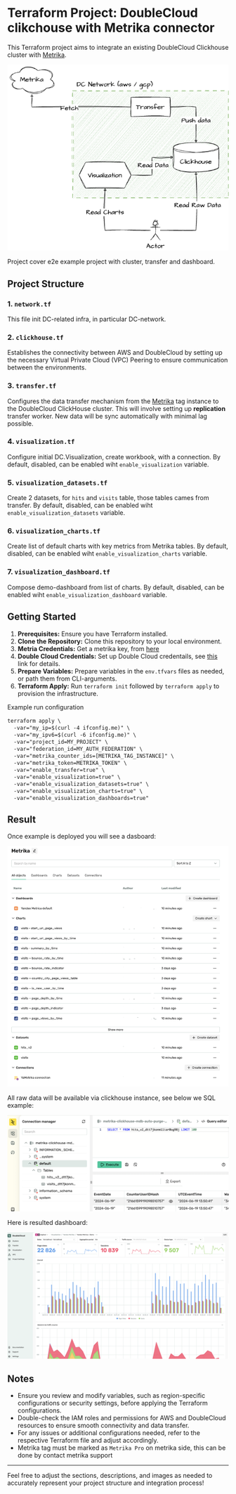 # Terraform Project: DoubleCloud clikchouse with Metrika connector

This Terraform project aims to integrate an existing DoubleCloud Clickhouse cluster with [Metrika](https://metrika.yandex.ru/list).

![achitecture.png](./assets/achitecture.png)

Project cover e2e example project with cluster, transfer and dashboard.

## Project Structure

### 1. `network.tf`

This file init DC-related infra, in particular DC-network.

### 2. `clickhouse.tf`

Establishes the connectivity between AWS and DoubleCloud by setting up the necessary Virtual Private Cloud (VPC) Peering to ensure communication between the environments.

### 3. `transfer.tf`

Configures the data transfer mechanism from the [Metrika](https://metrika.yandex.ru/list) tag instance to the DoubleCloud ClickHouse cluster. This will involve setting up **replication** transfer worker. New data will be sync automatically with minimal lag possible.

### 4. `visualization.tf`

Configure initial DC.Visualization, create workbook, with a connection. By default, disabled, can be enabled wiht `enable_visualization` variable.

### 5. `visualization_datasets.tf`

Create 2 datasets, for `hits` and `visits` table, those tables cames from transfer. By default, disabled, can be enabled wiht `enable_visualization_datasets` variable.

### 6. `visualization_charts.tf`

Create list of default charts with key metrics from Metrika tables. By default, disabled, can be enabled wiht `enable_visualization_charts` variable. 

### 7. `visualization_dashboard.tf`

Compose demo-dashboard from list of charts. By default, disabled, can be enabled wiht `enable_visualization_dashboard` variable.


## Getting Started

1. **Prerequisites:** Ensure you have Terraform installed.
2. **Clone the Repository:** Clone this repository to your local environment.
3. **Metria Credentials:** Get a metrika key, from [here](https://oauth.yandex.com/authorize?response_type=token&client_id=36b7fc9aa96c4fa09158bcacbbdc796a)
4. **Double Cloud Credentials:** Set up Double Cloud credentails, see [this]( https://double.cloud/docs/en/public-api/tutorials/transfer-api-quickstart) link for details.
4. **Prepare Variables:** Prepare variables in the `env.tfvars` files as needed, or path them from CLI-arguments.
5. **Terraform Apply:** Run `terraform init` followed by `terraform apply` to provision the infrastructure.

Example run configuration
```shell
terraform apply \
  -var="my_ip=$(curl -4 ifconfig.me)" \
  -var="my_ipv6=$(curl -6 ifconfig.me)" \
  -var="project_id=MY_PROJECT" \
  -var="federation_id=MY_AUTH_FEDERATION" \
  -var="metrika_counter_ids=[METRIKA_TAG_INSTANCE]" \
  -var="metrika_token=METRIKA_TOKEN" \
  -var="enable_transfer=true" \
  -var="enable_visualization=true" \
  -var="enable_visualization_datasets=true" \
  -var="enable_visualization_charts=true" \
  -var="enable_visualization_dashboards=true"
```

## Result

Once example is deployed you will see a dasboard:

![results.png](./assets/results.png)

All raw data will be available via clickhouse instance, see below we SQL example:

![results_websql.png](./assets/results_websql.png)

Here is resulted dashboard:

![results_dashboard.png](./assets/results_dashboard.png)

## Notes

- Ensure you review and modify variables, such as region-specific configurations or security settings, before applying the Terraform configurations.
- Double-check the IAM roles and permissions for AWS and DoubleCloud resources to ensure smooth connectivity and data transfer.
- For any issues or additional configurations needed, refer to the respective Terraform file and adjust accordingly.
- Metrika tag must be marked as `Metrika Pro` on metrika side, this can be done by contact metrika support

---

Feel free to adjust the sections, descriptions, and images as needed to accurately represent your project structure and integration process!
